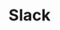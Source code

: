 ---
layout: post
title: Slack
description: チャットサービス
image: assets/images/slack.png
link: https://sokon.slack.com
description_link: https://scrapbox.io/CCC/Slack
---